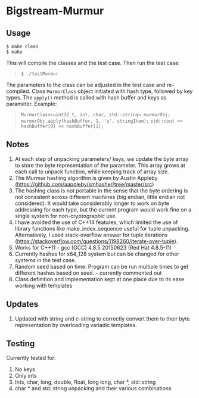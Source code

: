 # Bigstream-Murmur #

## Usage ##
	$ make clean
	$ make

This will compile the classes and the test case. Then run the test case:
> `$ ./testMurmur`

The parameters to the class can be adjusted in the test case and re-compiled.
Class `MurmurClass` object initiated with hash type, followed by key types.
The `apply()` method is called with hash buffer and keys as parameter.
Example:
> `MurmurClass<uint32_t, int, char, std::string> murmurObj;`
> `murmurObj.apply(hashBuffer, 1, 'a', stringItem);`
> `std::cout << hashBuffer[0] << hashBuffer[1];`

## Notes ##
1. At each step of unpacking parameters/ keys, we update the byte array to store the byte representation of the parameter. This array grows at each call to unpack function, while keeping track of array size.
2. The Murmur hashing algorithm is given by Austin Appleby (https://github.com/aappleby/smhasher/tree/master/src)
3. The hashing class is not portable in the sense that the byte ordering is not consistent across different machines (big endian, little endian not considered). It would take considerably longer to work on byte addressing for each type, but the current program would work fine on a single system for non-cryptographic use.
4. I have avoided the use of C++14 features, which limited the use of library functions like make_index_sequence useful for tuple unpacking. Alternatively, I used stack-overflow answer for tuple iterations (https://stackoverflow.com/questions/1198260/iterate-over-tuple).
5. Works for C++11 - gcc (GCC) 4.8.5 20150623 (Red Hat 4.8.5-11)
6. Currently hashes for x64_128 system but can be changed for other systems in the test case.
7. Random seed based on time. Program can be run multiple times to get different hashes based on seed. - currently commented out
8. Class definition and implementation kept at one place due to its ease working with templates

## Updates ##
1. Updated with string and c-string to correctly convert them to their byte representation by overloading variadic templates.

## Testing ##
Currently tested for:
1. No keys
2. Only ints
3. Ints, char, long, double, float, long long, char *, std::string
4. char * and std::string unpacking and their various combinations
